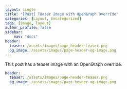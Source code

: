 ```yaml
---
layout: single
title: "[Post] Teaser Image with OpenGraph Override"
categories: [Layout, Uncategorized]
tags: [image, layout]
author_profile: false
sidebar:
    nav: "docs"
header:
  teaser: /assets/images/page-header-teaser.png
  og_image: /assets/images/page-header-og-image.png
---
```


This post has a teaser image with an OpenGraph override.

```yaml
header:
  teaser: /assets/images/page-header-teaser.png
  og_image: /assets/images/page-header-og-image.png
```
